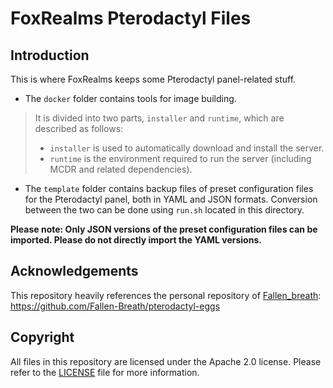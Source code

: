 # FoxRealms Pterodactyl Files

## Introduction

This is where FoxRealms keeps some Pterodactyl panel-related stuff.

- The `docker` folder contains tools for image building.

> It is divided into two parts, `installer` and `runtime`, which are described as follows:
> - `installer` is used to automatically download and install the server.
> - `runtime` is the environment required to run the server (including MCDR and related dependencies).

- The `template` folder contains backup files of preset configuration files for the Pterodactyl panel, both in YAML and JSON formats. Conversion between the two can be done using `run.sh` located in this directory.

**Please note: Only JSON versions of the preset configuration files can be imported. Please do not directly import the YAML versions.**

## Acknowledgements

This repository heavily references the personal repository of [Fallen_breath](https://github.com/Fallen-Breath): https://github.com/Fallen-Breath/pterodactyl-eggs

## Copyright

All files in this repository are licensed under the Apache 2.0 license. Please refer to the [LICENSE](LICENSE) file for more information.